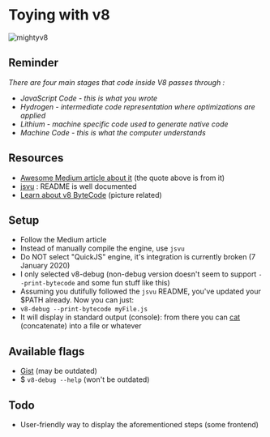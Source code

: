 # Toying with v8
![mightyv8](https://i.ibb.co/5Y8yTNx/do-Not-Cite.jpg)  

## Reminder
*There are four main stages that code inside V8 passes through :*

- *JavaScript Code - this is what you wrote*
- *Hydrogen - intermediate code representation where optimizations are applied*
- *Lithium - machine specific code used to generate native code*
- *Machine Code - this is what the computer understands*

## Resources
- [Awesome Medium article about it][1] (the quote above is from it)
- [jsvu][2] : README is well documented
- [Learn about v8 ByteCode][5] (picture related)


## Setup
- Follow the Medium article
- Instead of manually compile the engine, use `jsvu`
- Do NOT select "QuickJS" engine, it's integration is currently broken (7 January 2020)
- I only selected v8-debug (non-debug version doesn't seem to support `--print-bytecode` and some fun stuff like this)
- Assuming you dutifully followed the `jsvu` README, you've updated your $PATH already. Now you can just: 
- `v8-debug --print-bytecode myFile.js`
- It will display in standard output (console): from there you can [cat][3] (concatenate) into a file or whatever

## Available flags
- [Gist][4] (may be outdated)
- $ `v8-debug --help` (won't be outdated)

## Todo
- User-friendly way to display the aforementioned steps (some frontend)

[1]: https://www.mattzeunert.com/2015/08/19/viewing-assembly-code-generated-by-v8.html
[2]: https://github.com/GoogleChromeLabs/jsvu
[3]: https://unix.stackexchange.com/a/44143
[4]: https://gist.github.com/cevek/ef1c9761a67d80d642f98cc75885bf31
[5]: https://medium.com/dailyjs/understanding-v8s-bytecode-317d46c94775